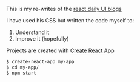 This is my re-writes of the [react daily UI blogs](https://www.fullstackreact.com/react-daily-ui/)

I have used his CSS but written the code myself to:
1. Understand it
2. Improve it (hopefully)

Projects are created with [Create React App](https://github.com/facebookincubator/create-react-app)

```bash
$ create-react-app my-app
$ cd my-app/
$ npm start
```
